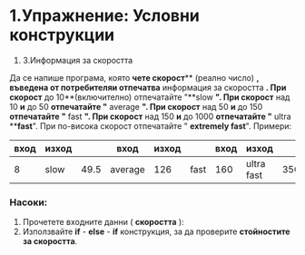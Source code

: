﻿# 1.Упражнение: Условни конструкции


1. 3.Информация за скоростта

Да се напише програма, която **чете скорост**** (реално число) **, въведена от потребителяи отпечатва** информация за скоростта **. При скорост** до 10**(включително) отпечатайте &quot;**slow **&quot;. При скорост** над 10 **и** до 50 **отпечатайте &quot;** average **&quot;. При скорост** над 50 **и** до 150 **отпечатайте &quot;** fast **&quot;. При скорост** над 150 **и** до 1000 **отпечатайте &quot;** ultra ****fast**&quot;. При по-висока скорост отпечатайте &quot; **extremely fast**&quot;. Примери:

| **вход** | **изход** |   | **вход** | **изход** |   | **вход** | **изход** |   | **вход** | **изход** |   | **вход** | **изход** |
| --- | --- | --- | --- | --- | --- | --- | --- | --- | --- | --- | --- | --- | --- |
| 8 | slow | 49.5 | average | 126 | fast | 160 | ultra fast | 3500 | extremely fast |

### Насоки:

1. Прочетете входните данни ( **скоростта** ):
2. Използвайте **if** - **else** - **if** конструкция, за да проверите **стойностите за скоростта**.




